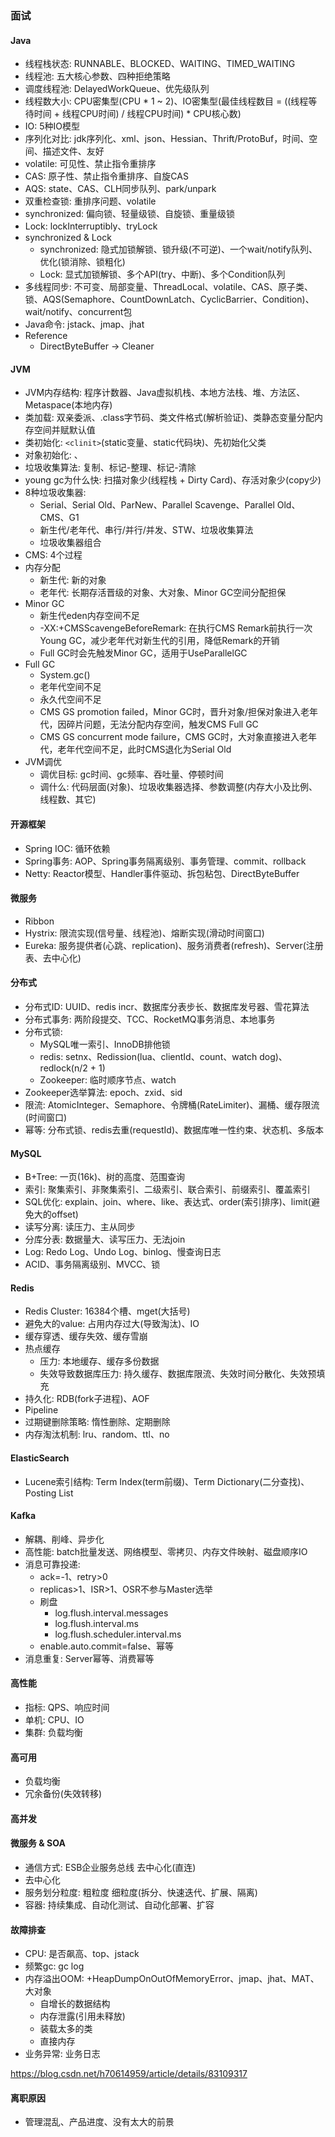 ### 面试

#### Java

* 线程栈状态: RUNNABLE、BLOCKED、WAITING、TIMED_WAITING
* 线程池: 五大核心参数、四种拒绝策略
* 调度线程池: DelayedWorkQueue、优先级队列
* 线程数大小: CPU密集型(CPU * 1 ~ 2)、IO密集型(最佳线程数目 = ((线程等待时间 + 线程CPU时间) / 线程CPU时间) * CPU核心数)
* IO: 5种IO模型
* 序列化对比: jdk序列化、xml、json、Hessian、Thrift/ProtoBuf，时间、空间、描述文件、友好
* volatile: 可见性、禁止指令重排序
* CAS: 原子性、禁止指令重排序、自旋CAS
* AQS: state、CAS、CLH同步队列、park/unpark
* 双重检查锁: 重排序问题、volatile
* synchronized: 偏向锁、轻量级锁、自旋锁、重量级锁
* Lock: lockInterruptibly、tryLock
* synchronized & Lock
    * synchronized: 隐式加锁解锁、锁升级(不可逆)、一个wait/notify队列、优化(锁消除、锁粗化)
    * Lock: 显式加锁解锁、多个API(try、中断)、多个Condition队列
* 多线程同步: 不可变、局部变量、ThreadLocal、volatile、CAS、原子类、锁、AQS(Semaphore、CountDownLatch、CyclicBarrier、Condition)、wait/notify、concurrent包
* Java命令: jstack、jmap、jhat
* Reference
    * DirectByteBuffer -> Cleaner

#### JVM

* JVM内存结构: 程序计数器、Java虚拟机栈、本地方法栈、堆、方法区、Metaspace(本地内存)
* 类加载: 双亲委派、.class字节码、类文件格式(解析验证)、类静态变量分配内存空间并赋默认值
* 类初始化: `<clinit>`(static变量、static代码块)、先初始化父类
* 对象初始化: 、
* 垃圾收集算法: 复制、标记-整理、标记-清除
* young gc为什么快: 扫描对象少(线程栈 + Dirty Card)、存活对象少(copy少)
* 8种垃圾收集器:
    * Serial、Serial Old、ParNew、Parallel Scavenge、Parallel Old、CMS、G1
    * 新生代/老年代、串行/并行/并发、STW、垃圾收集算法
    * 垃圾收集器组合
* CMS: 4个过程
* 内存分配
    * 新生代: 新的对象
    * 老年代: 长期存活晋级的对象、大对象、Minor GC空间分配担保
* Minor GC
    * 新生代eden内存空间不足
    * -XX:+CMSScavengeBeforeRemark: 在执行CMS Remark前执行一次Young GC，减少老年代对新生代的引用，降低Remark的开销
    * Full GC时会先触发Minor GC，适用于UseParallelGC
* Full GC
    * System.gc()
    * 老年代空间不足
    * 永久代空间不足
    * CMS GS promotion failed，Minor GC时，晋升对象/担保对象进入老年代，因碎片问题，无法分配内存空间，触发CMS Full GC
    * CMS GS concurrent mode failure，CMS GC时，大对象直接进入老年代，老年代空间不足，此时CMS退化为Serial Old
* JVM调优
    * 调优目标: gc时间、gc频率、吞吐量、停顿时间
    * 调什么: 代码层面(对象)、垃圾收集器选择、参数调整(内存大小及比例、线程数、其它)

#### 开源框架

* Spring IOC: 循环依赖
* Spring事务: AOP、Spring事务隔离级别、事务管理、commit、rollback
* Netty: Reactor模型、Handler事件驱动、拆包粘包、DirectByteBuffer

#### 微服务

* Ribbon
* Hystrix: 限流实现(信号量、线程池)、熔断实现(滑动时间窗口)
* Eureka: 服务提供者(心跳、replication)、服务消费者(refresh)、Server(注册表、去中心化)

#### 分布式

* 分布式ID: UUID、redis incr、数据库分表步长、数据库发号器、雪花算法
* 分布式事务: 两阶段提交、TCC、RocketMQ事务消息、本地事务
* 分布式锁: 
    * MySQL唯一索引、InnoDB排他锁
    * redis: setnx、Redission(lua、clientId、count、watch dog)、redlock(n/2 + 1)
    * Zookeeper: 临时顺序节点、watch
* Zookeeper选举算法: epoch、zxid、sid
* 限流: AtomicInteger、Semaphore、令牌桶(RateLimiter)、漏桶、缓存限流(时间窗口)
* 幂等: 分布式锁、redis去重(requestId)、数据库唯一性约束、状态机、多版本

#### MySQL

* B+Tree: 一页(16k)、树的高度、范围查询
* 索引: 聚集索引、非聚集索引、二级索引、联合索引、前缀索引、覆盖索引
* SQL优化: explain、join、where、like、表达式、order(索引排序)、limit(避免大的offset)
* 读写分离: 读压力、主从同步
* 分库分表: 数据量大、读写压力、无法join
* Log: Redo Log、Undo Log、binlog、慢查询日志
* ACID、事务隔离级别、MVCC、锁

#### Redis

* Redis Cluster: 16384个槽、mget(大括号)
* 避免大的value: 占用内存过大(导致淘汰)、IO
* 缓存穿透、缓存失效、缓存雪崩
* 热点缓存
    * 压力: 本地缓存、缓存多份数据
    * 失效导致数据库压力: 持久缓存、数据库限流、失效时间分散化、失效预填充
* 持久化: RDB(fork子进程)、AOF
* Pipeline
* 过期键删除策略: 惰性删除、定期删除
* 内存淘汰机制: lru、random、ttl、no

#### ElasticSearch

* Lucene索引结构: Term Index(term前缀)、Term Dictionary(二分查找)、Posting List

#### Kafka

* 解耦、削峰、异步化
* 高性能: batch批量发送、网络模型、零拷贝、内存文件映射、磁盘顺序IO
* 消息可靠投递:
    * ack=-1、retry>0
    * replicas>1、ISR>1、OSR不参与Master选举
    * 刷盘
        * log.flush.interval.messages
        * log.flush.interval.ms
        * log.flush.scheduler.interval.ms
    * enable.auto.commit=false、幂等
* 消息重复: Server幂等、消费幂等

#### 高性能

* 指标: QPS、响应时间
* 单机: CPU、IO
* 集群: 负载均衡

#### 高可用

* 负载均衡
* 冗余备份(失效转移)

#### 高并发

#### 微服务 & SOA

* 通信方式: ESB企业服务总线 去中心化(直连)
* 去中心化
* 服务划分粒度: 粗粒度 细粒度(拆分、快速迭代、扩展、隔离)
* 容器: 持续集成、自动化测试、自动化部署、扩容

#### 故障排查

* CPU: 是否飙高、top、jstack
* 频繁gc: gc log
* 内存溢出OOM: +HeapDumpOnOutOfMemoryError、jmap、jhat、MAT、大对象
    * 自增长的数据结构
    * 内存泄露(引用未释放)
    * 装载太多的类
    * 直接内存
* 业务异常: 业务日志

https://blog.csdn.net/h70614959/article/details/83109317

#### 离职原因

* 管理混乱、产品进度、没有太大的前景
